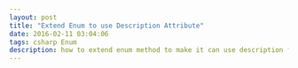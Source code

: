 ```yaml
---
layout: post
title: "Extend Enum to use Description Attribute"
date: 2016-02-11 03:04:06
tags: csharp Enum
description: how to extend enum method to make it can use description from attribute
---
```




